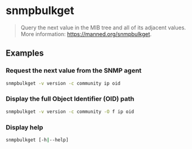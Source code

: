 # snmpbulkget

> Query the next value in the MIB tree and all of its adjacent values. More information: <https://manned.org/snmpbulkget>.

## Examples

### Request the next value from the SNMP agent

```bash
snmpbulkget -v version -c community ip oid
```

### Display the full Object Identifier (OID) path

```bash
snmpbulkget -v version -c community -O f ip oid
```

### Display help

```bash
snmpbulkget [-h|--help]
```
